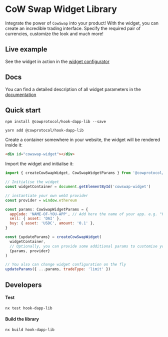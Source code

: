 # CoW Swap Widget Library

Integrate the power of `CowSwap` into your product!
With the widget, you can create an incredible trading interface. Specify the required pair of currencies, customize the
look and much more!

## Live example

See the widget in action in the [widget configurator](https://widget.cow.fi)

## Docs

You can find a detailed description of all widget parameters in the [documentation](https://docs.cow.fi/cow-protocol/tutorials/widget)

## Quick start

```
npm install @cowprotocol/hook-dapp-lib --save
```

```
yarn add @cowprotocol/hook-dapp-lib
```

Create a container somewhere in your website, the widget will be rendered inside it:

```html
<div id="cowswap-widget"></div>
```

Import the widget and initialise it:

```js
import { createCowSwapWidget, CowSwapWidgetParams } from '@cowprotocol/hook-dapp-lib'

// Initialise the widget
const widgetContainer = document.getElementById('cowswap-widget')

// instantiate your own web3 provider
const provider = window.ethereum

const params: CowSwapWidgetParams = {
  appCode: 'NAME-OF-YOU-APP', // Add here the name of your app. e.g. "Pig Swap"
  sell: { asset: 'DAI' },
  buy: { asset: 'USDC', amount: '0.1' },
}

const {updateParams} = createCowSwapWidget(
  widgetContainer,
  // Optionally, you can provide some additional params to customise your widget
  {params, provider}
)

// You also can change widget configuration on the fly
updateParams({ ...params, tradeType: 'limit' })
```

## Developers

#### Test

```
nx test hook-dapp-lib
```

#### Build the library

```
nx build hook-dapp-lib
```

